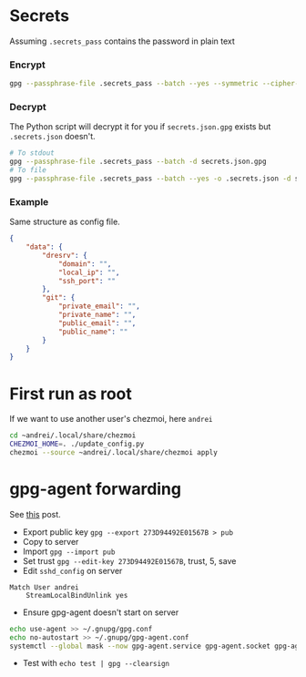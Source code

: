 # Secrets

Assuming `.secrets_pass` contains the password in plain text

### Encrypt

```sh
gpg --passphrase-file .secrets_pass --batch --yes --symmetric --cipher-algo AES256 -o secrets.json.gpg .secrets.json
```

### Decrypt

The Python script will decrypt it for you if `secrets.json.gpg` exists but `.secrets.json` doesn't.

```sh
# To stdout
gpg --passphrase-file .secrets_pass --batch -d secrets.json.gpg
# To file
gpg --passphrase-file .secrets_pass --batch --yes -o .secrets.json -d secrets.json.gpg
```

### Example

Same structure as config file.

```json
{
    "data": {
        "dresrv": {
            "domain": "",
            "local_ip": "",
            "ssh_port": ""
        },
        "git": {
            "private_email": "",
            "private_name": "",
            "public_email": "",
            "public_name": ""
        }
    }
}
```

# First run as root

If we want to use another user's chezmoi, here `andrei`

```sh
cd ~andrei/.local/share/chezmoi
CHEZMOI_HOME=. ./update_config.py
chezmoi --source ~andrei/.local/share/chezmoi apply
```

# gpg-agent forwarding

See [this](https://superuser.com/a/1329299) post.

- Export public key `gpg --export 273D94492E01567B > pub`
- Copy to server
- Import `gpg --import pub`
- Set trust `gpg --edit-key 273D94492E01567B`, trust, 5, save
- Edit `sshd_config` on server
```
Match User andrei
    StreamLocalBindUnlink yes
```
- Ensure gpg-agent doesn't start on server
```sh
echo use-agent >> ~/.gnupg/gpg.conf
echo no-autostart >> ~/.gnupg/gpg-agent.conf
systemctl --global mask --now gpg-agent.service gpg-agent.socket gpg-agent-ssh.socket gpg-agent-extra.socket gpg-agent-browser.socket
```
- Test with `echo test | gpg --clearsign`
